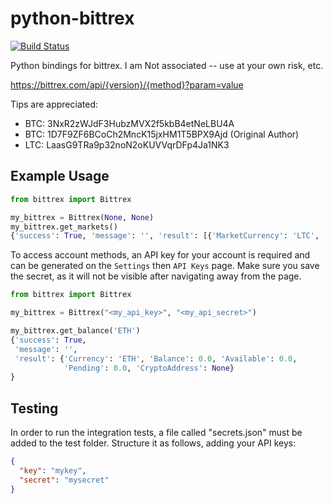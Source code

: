 python-bittrex  
==============

[![Build Status](https://travis-ci.org/ericsomdahl/python-bittrex.svg?branch=travis-setup)](https://travis-ci.org/ericsomdahl/python-bittrex)

Python bindings for bittrex.  I am Not associated -- use at your own risk, etc.

https://bittrex.com/api/{version}/{method}?param=value

Tips are appreciated:
* BTC: 3NxR2zWJdF3HubzMVX2f5kbB4etNeLBU4A 
* BTC: 1D7F9ZF6BCoCh2MncK15jxHM1T5BPX9Ajd (Original Author)
* LTC: LaasG9TRa9p32noN2oKUVVqrDFp4Ja1NK3


Example Usage
-------------

```python
from bittrex import Bittrex

my_bittrex = Bittrex(None, None)
my_bittrex.get_markets()
{'success': True, 'message': '', 'result': [{'MarketCurrency': 'LTC', ...
```

To access account methods, an API key for your account is required and can be 
generated on the `Settings` then `API Keys` page. 
Make sure you save the secret, as it will not be visible 
after navigating away from the page. 

```python
from bittrex import Bittrex

my_bittrex = Bittrex("<my_api_key>", "<my_api_secret>")

my_bittrex.get_balance('ETH')
{'success': True, 
 'message': '',
 'result': {'Currency': 'ETH', 'Balance': 0.0, 'Available': 0.0, 
            'Pending': 0.0, 'CryptoAddress': None}
}
```


Testing
-------


In order to run the integration tests, a file called "secrets.json" must be added to the test folder.
Structure it as follows, adding your API keys:

```json
{
  "key": "mykey",
  "secret": "mysecret"
}
```
